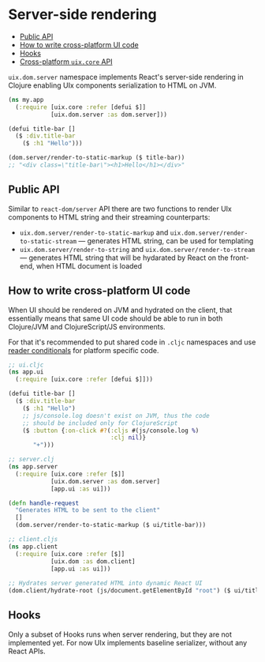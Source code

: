 # Server-side rendering

- [Public API](#public-api)
- [How to write cross-platform UI code](#how-to-write-cross-platform-ui-code)
- [Hooks](#hooks)
- [Cross-platform `uix.core` API](#cross-platform-uixcore-api)

`uix.dom.server` namespace implements React's server-side rendering in Clojure enabling UIx components serialization to HTML on JVM.

```clojure
(ns my.app
  (:require [uix.core :refer [defui $]]
            [uix.dom.server :as dom.server]))

(defui title-bar []
  ($ :div.title-bar
    ($ :h1 "Hello")))

(dom.server/render-to-static-markup ($ title-bar))
;; "<div class=\"title-bar\"><h1>Hello</h1></div>"
```

## Public API

Similar to `react-dom/server` API there are two functions to render UIx components to HTML string and their streaming counterparts:

- `uix.dom.server/render-to-static-markup` and `uix.dom.server/render-to-static-stream` — generates HTML string, can be used for templating
- `uix.dom.server/render-to-string` and `uix.dom.server/render-to-stream` — generates HTML string that will be hydarated by React on the front-end, when HTML document is loaded

## How to write cross-platform UI code

When UI should be rendered on JVM and hydrated on the client, that essentially means that same UI code should be able to run in both Clojure/JVM and ClojureScript/JS environments.

For that it's recommended to put shared code in `.cljc` namespaces and use [reader conditionals](https://clojure.org/guides/reader_conditionals) for platform specific code.

```clojure
;; ui.cljc
(ns app.ui
  (:require [uix.core :refer [defui $]]))

(defui title-bar []
  ($ :div.title-bar
    ($ :h1 "Hello")
    ;; js/console.log doesn't exist on JVM, thus the code
    ;; should be included only for ClojureScript
    ($ :button {:on-click #?(:cljs #(js/console.log %)
                             :clj nil)}
       "+")))

;; server.clj
(ns app.server
  (:require [uix.core :refer [$]]
            [uix.dom.server :as dom.server]
            [app.ui :as ui]))

(defn handle-request
  "Generates HTML to be sent to the client"
  []
  (dom.server/render-to-static-markup ($ ui/title-bar)))

;; client.cljs
(ns app.client
  (:require [uix.core :refer [$]]
            [uix.dom :as dom.client]
            [app.ui :as ui]))
            
;; Hydrates server generated HTML into dynamic React UI
(dom.client/hydrate-root (js/document.getElementById "root") ($ ui/title-bar))
```

## Hooks

Only a subset of Hooks runs when server rendering, but they are not implemented yet. For now UIx implements baseline serializer, without any React APIs.
